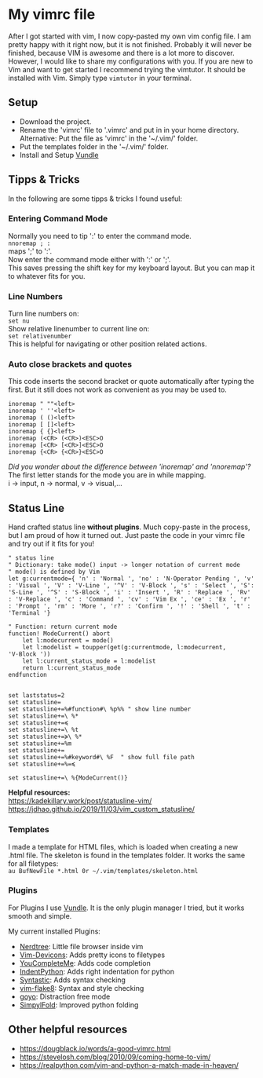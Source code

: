 # My vimrc file

After I got started with vim, I now copy-pasted my own vim config file.
I am pretty happy with it right now, but it is not finished.
Probably it will never be finished, because VIM is awesome and there is a lot more to discover.  
However, I would like to share my configurations with you.
If you are new to Vim and want to get started I recommend trying the vimtutor. It should be installed with Vim. Simply type `vimtutor` in your terminal.

## Setup
- Download the project.
- Rename the 'vimrc' file to '.vimrc' and put in in your home directory.
    Alternative: Put the file as 'vimrc' in the '~/.vim/' folder.
- Put the templates folder in the '~/.vim/' folder.
- Install and Setup [Vundle](https://github.com/VundleVim/Vundle.vim)

## Tipps & Tricks
In the following are some tipps & tricks I found useful:

### Entering Command Mode
Normally you need to tip ':' to enter the command mode.  
`nnoremap ; :`  
maps ';' to ':'.  
Now enter the command mode either with ':' or ';'.  
This saves pressing the shift key for my keyboard layout. But you can map it to whatever fits for you.  

### Line Numbers
Turn line numbers on:  
`set nu`  
Show relative linenumber to current line on:  
`set relativenumber`  
This is helpful for navigating or other position related actions.  

### Auto close brackets and quotes
This code inserts the second bracket or quote automatically after typing the first. But it still does not work as convenient as you may be used to.
```
inoremap " ""<left>
inoremap ' ''<left>
inoremap ( ()<left>
inoremap [ []<left>
inoremap { {}<left>
inoremap (<CR> (<CR>)<ESC>O
inoremap [<CR> [<CR>]<ESC>O
inoremap {<CR> {<CR>}<ESC>O
```

*Did you wonder about the difference between 'inoremap' and 'nnoremap'?*  
The first letter stands for the mode you are in while mapping.  
i -> input, n -> normal, v -> visual,...  

## Status Line
Hand crafted status line **without plugins**. Much copy-paste in the process, but I am proud of how it turned out. Just paste the code in your vimrc file and try out if it fits for you!
```
" status line
" Dictionary: take mode() input -> longer notation of current mode
" mode() is defined by Vim
let g:currentmode={ 'n' : 'Normal ', 'no' : 'N·Operator Pending ', 'v' : 'Visual ', 'V' : 'V·Line ', '^V' : 'V·Block ', 's' : 'Select ', 'S': 'S·Line ', '^S' : 'S·Block ', 'i' : 'Insert ', 'R' : 'Replace ', 'Rv' : 'V·Replace ', 'c' : 'Command ', 'cv' : 'Vim Ex ', 'ce' : 'Ex ', 'r' : 'Prompt ', 'rm' : 'More ', 'r?' : 'Confirm ', '!' : 'Shell ', 't' : 'Terminal '}

" Function: return current mode
function! ModeCurrent() abort
    let l:modecurrent = mode()
    let l:modelist = toupper(get(g:currentmode, l:modecurrent, 'V·Block '))
    let l:current_status_mode = l:modelist
    return l:current_status_mode
endfunction


set laststatus=2
set statusline=
set statusline+=%#function#\ %p%% " show line number
set statusline+=\ %*
set statusline+=≼
set statusline+=\ %t
set statusline+=≽\ %*
set statusline+=%m
set statusline+=
set statusline+=%#keyword#\ %F  " show full file path
set statusline+=%=≼

set statusline+=\ %{ModeCurrent()}
```

**Helpful resources:**  
https://kadekillary.work/post/statusline-vim/  
https://jdhao.github.io/2019/11/03/vim_custom_statusline/  

### Templates
I made a template for HTML files, which is loaded when creating a new .html file. The skeleton is found in the templates folder. It works the same for all filetypes:  
`au BufNewFile *.html 0r ~/.vim/templates/skeleton.html`  

### Plugins
For Plugins I use [Vundle](https://github.com/VundleVim/Vundle.vim). It is the only plugin manager I tried, but it works smooth and simple.  

My current installed Plugins:  
- [Nerdtree](https://github.com/preservim/nerdtree): Little file browser inside vim
- [Vim-Devicons](https://github.com/ryanoasis/vim-devicons): Adds pretty icons to filetypes
- [YouCompleteMe](https://github.com/ycm-core/YouCompleteMe): Adds code completion
- [IndentPython](https://github.com/vim-scripts/indentpython.vim): Adds right indentation for python
- [Syntastic](https://github.com/vim-syntastic/syntastic): Adds syntax checking
- [vim-flake8](https://github.com/nvie/vim-flake8): Syntax and style checking
- [goyo](https://github.com/junegunn/goyo.vim): Distraction free mode
- [SimpylFold](https://github.com/tmhedberg/SimpylFold): Improved python folding


## Other helpful resources
- https://dougblack.io/words/a-good-vimrc.html
- https://stevelosh.com/blog/2010/09/coming-home-to-vim/  
- https://realpython.com/vim-and-python-a-match-made-in-heaven/
